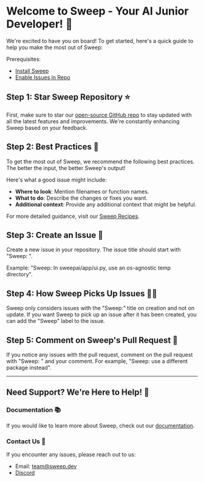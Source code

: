 # Welcome to Sweep - Your AI Junior Developer! 🎉

We're excited to have you on board! To get started, here's a quick guide to help you make the most out of Sweep:

Prerequisites: 
- [Install Sweep](https://github.com/apps/sweep-ai)
- [Enable Issues in Repo](https://docs.github.com/en/repositories/managing-your-repositorys-settings-and-features/enabling-features-for-your-repository/enabling-or-disabling-github-discussions-for-a-repository)

## Step 1: Star Sweep Repository ⭐

First, make sure to star our [open-source GitHub repo](https://github.com/sweepai/sweep) to stay updated with all the latest features and improvements. We're constantly enhancing Sweep based on your feedback.

## Step 2: Best Practices 📝

To get the most out of Sweep, we recommend the following best practices. The better the input, the better Sweep's output!

Here's what a good issue might include:
* **Where to look**: Mention filenames or function names.
* **What to do**: Describe the changes or fixes you want.
* **Additional context**: Provide any additional context that might be helpful.

For more detailed guidance, visit our [Sweep Recipes](https://docs.sweep.dev/recipes).

## Step 3: Create an Issue 🐞

Create a new issue in your repository. The issue title should start with "Sweep: ".

Example: "Sweep: In sweepai/app/ui.py, use an os-agnostic temp directory".

## Step 4: How Sweep Picks Up Issues 🕵️‍♂️

Sweep only considers issues with the "Sweep:" title on creation and not on update. If you want Sweep to pick up an issue after it has been created, you can add the "Sweep" label to the issue.

## Step 5: Comment on Sweep's Pull Request 💬

If you notice any issues with the pull request, comment on the pull request with "Sweep: " and your comment. For example, "Sweep: use a different package instead".

---

## Need Support? We're Here to Help! 🤝

### Documentation 📚

If you would like to learn more about Sweep, check out our [documentation](https://docs.sweep.dev/).

### Contact Us 👥

If you encounter any issues, please reach out to us:

- Email: team@sweep.dev
- [Discord](https://discord.com/invite/sweep-ai)